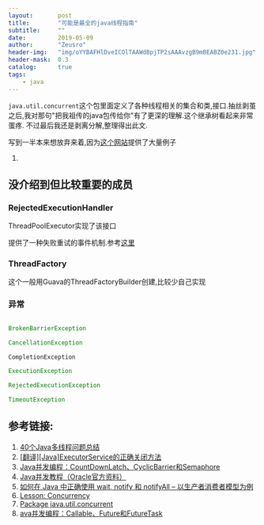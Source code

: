 ```yaml
---
layout:       post
title:        "可能是最全的java线程指南"
subtitle:     ""
date:         2019-05-09
author:       "Zeusro"
header-img:   "img/oYYBAFHlDveICOlTAAWdBpjTP2sAAAvzgB9mBEABZ0e231.jpg"
header-mask:  0.3
catalog:      true
tags:
    - java
---
```




`java.util.concurrent`这个包里面定义了各种线程相关的集合和类,接口.抽丝剥茧之后,我对那句"把我祖传的java包传给你"有了更深的理解.这个继承树看起来非常蛋疼.
不过最后我还是剥离分解,整理得出此文.


写到一半本来想放弃来着,因为[这个网站](https://examples.javacodegeeks.com/category/core-java/util/concurrent/)提供了大量例子


1. 


## 没介绍到但比较重要的成员

### RejectedExecutionHandler

ThreadPoolExecutor实现了该接口

提供了一种失败重试的事件机制.参考[这里](https://examples.javacodegeeks.com/core-java/util/concurrent/rejectedexecutionhandler/java-util-concurrent-rejectedexecutionhandler-example/)



### ThreadFactory

这个一般用Guava的ThreadFactoryBuilder创建,比较少自己实现

### 异常

```java

BrokenBarrierException	

CancellationException	

CompletionException	

ExecutionException	

RejectedExecutionException	

TimeoutException

```


## 参考链接:
1. [40个Java多线程问题总结](http://www.importnew.com/18459.html#comment-651217)
2. [[翻译][Java]ExecutorService的正确关闭方法](https://blog.csdn.net/zaozi/article/details/38854561)
3. [Java并发编程：CountDownLatch、CyclicBarrier和Semaphore](https://www.cnblogs.com/dolphin0520/p/3920397.html)
4. [Java并发教程（Oracle官方资料）](http://www.iteye.com/magazines/131-Java-Concurrency)
5. [如何在 Java 中正确使用 wait, notify 和 notifyAll – 以生产者消费者模型为例](http://www.importnew.com/16453.html)
6. [Lesson: Concurrency](https://docs.oracle.com/javase/tutorial/essential/concurrency/index.html)
7. [Package java.util.concurrent](https://docs.oracle.com/javase/8/docs/api/?java/util/concurrent/package-summary.html)
8. [ava并发编程：Callable、Future和FutureTask](https://www.cnblogs.com/dolphin0520/p/3949310.html)